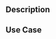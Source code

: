 <!--
Hi there and thank you for your feature request! 🆕🆕🆕

If you want to report a bug, use this link instead:
  https://github.com/rebeccahughes/react-native-device-info/issues/new?template=BUG_REPORT.md

-->

## Description

<!-- What would you like to see implemented? How? -->

## Use Case

<!-- Describe a scenario where this feature could come handy -->
